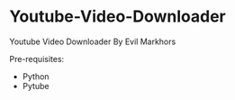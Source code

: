 # Youtube-Video-Downloader
Youtube Video Downloader By Evil Markhors

Pre-requisites:
- Python
- Pytube
